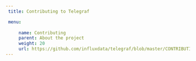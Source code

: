 ```yaml
---
 title: Contributing to Telegraf

 menu:
   
     name: Contributing
     parent: About the project
     weight: 20
     url: https://github.com/influxdata/telegraf/blob/master/CONTRIBUTING.md
---
```

